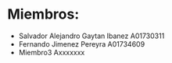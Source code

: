 # Miembros:

- Salvador Alejandro Gaytan Ibanez  A01730311
- Fernando Jimenez Pereyra A01734609
- Miembro3 Axxxxxxx
